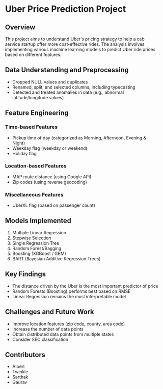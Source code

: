 # Uber Price Prediction Project

## Overview

This project aims to understand Uber's pricing strategy to help a cab service startup offer more cost-effective rides. The analysis involves implementing various machine learning models to predict Uber ride prices based on different features.

## Data Understanding and Preprocessing

- Dropped NULL values and duplicates
- Renamed, split, and selected columns, including typecasting
- Detected and treated anomalies in data (e.g., abnormal latitude/longitude values)

## Feature Engineering

### Time-based Features
- Pickup time of day (categorized as Morning, Afternoon, Evening & Night)
- Weekday flag (weekday or weekend)
- Holiday flag

### Location-based Features
- MAP route distance (using Google API)
- Zip codes (using reverse geocoding)

### Miscellaneous Features
- UberXL flag (based on passenger count)

## Models Implemented

1. Multiple Linear Regression
2. Stepwise Selection
3. Single Regression Tree
4. Random Forest/Bagging
5. Boosting (XGBoost / GBM)
6. BART (Bayesian Additive Regression Trees)

## Key Findings

- The distance driven by the Uber is the most important predictor of price
- Random Forests (Boosting) performs best based on RMSE
- Linear Regression remains the most interpretable model

## Challenges and Future Work

- Improve location features (zip code, county, area code)
- Increase the number of data points
- Obtain distributed data points from multiple states
- Consider SEC classification

## Contributors

- Albert
- Twinkle
- Sarthak
- Gaurav 

